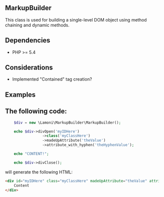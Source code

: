 MarkupBuilder
-------------------------------------
This class is used for building a single-level DOM object using method chaining and dynamic methods.

Dependencies
-------------
 - PHP >= 5.4

Considerations
--------------
 - Implemented "Contained" tag creation?

Examples
--------

The following code:
------------------------------------------------------------------
```php
    $div = new \Lamoni\MarkupBuilder\MarkupBuilder();

    echo $div->divOpen('myIDHere')
                 ->class('myClassHere')
                 ->madeUpAttribute('theValue')
                 ->attribute_with_hyphen('theHyphenValue');

    echo "CONTENT!";

    echo $div->divClose();

```

will generate the following HTML:

```html
<div id="myIDHere" class="myClassHere" madeUpAttribute="theValue" attribute-with-hyphen="theHyphenValue">
    Content
</div>
```